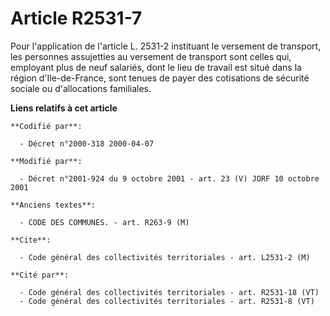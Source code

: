 # Article R2531-7

Pour l'application de l'article L. 2531-2 instituant le versement de transport, les personnes assujetties au versement de
transport sont celles qui, employant plus de neuf salariés, dont le lieu de travail est situé dans la région d'Ile-de-France,
sont tenues de payer des cotisations de sécurité sociale ou d'allocations familiales.

**Liens relatifs à cet article**

	**Codifié par**:

	  - Décret n°2000-318 2000-04-07

	**Modifié par**:

	  - Décret n°2001-924 du 9 octobre 2001 - art. 23 (V) JORF 10 octobre 2001

	**Anciens textes**:

	  - CODE DES COMMUNES. - art. R263-9 (M)

	**Cite**:

	  - Code général des collectivités territoriales - art. L2531-2 (M)

	**Cité par**:

	  - Code général des collectivités territoriales - art. R2531-18 (VT)
	  - Code général des collectivités territoriales - art. R2531-8 (VT)
